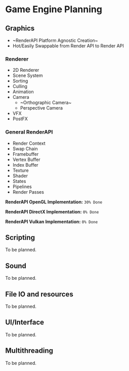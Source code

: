 # Game Engine Planning

## Graphics

- ~RenderAPI Platform Agnostic Creation~
- Hot/Easily Swappable from Render API to Render API

### Renderer
- 2D Renderer
- Scene System
- Sorting
- Culling
- Animation
- Camera
  - ~Orthographic Camera~
  - Perspective Camera
- VFX
- PostFX

### General RenderAPI
- Render Context
- Swap Chain
- Framebuffer
- Vertex Buffer
- Index Buffer
- Texture
- Shader
- States
- Pipelines
- Render Passes

**RenderAPI OpenGL Implementation:** `30% Done`

**RenderAPI DirectX Implementation:** `0% Done`

**RenderAPI Vulkan Implementation:** `0% Done`



## Scripting

To be planned.

## Sound

To be planned.

## File IO and resources

To be planned.

## UI/Interface

To be planned.

## Multithreading

To be planned.
